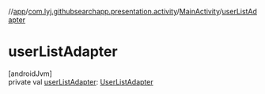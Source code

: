 //[app](../../../index.md)/[com.lyj.githubsearchapp.presentation.activity](../index.md)/[MainActivity](index.md)/[userListAdapter](user-list-adapter.md)

# userListAdapter

[androidJvm]\
private val [userListAdapter](user-list-adapter.md): [UserListAdapter](../../com.lyj.githubsearchapp.presentation.adapter/-user-list-adapter/index.md)
